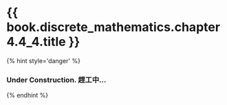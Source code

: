 # {{ book.discrete_mathematics.chapter4.4_4.title }}
<!-- notoc -->

{% hint style='danger' %}
### Under Construction. 趕工中...
{% endhint %}
